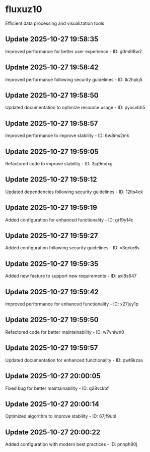 # fluxuz10
Efficient data processing and visualization tools

## Update 2025-10-27 19:58:35
Improved performance for better user experience - ID: g0m8l8w2


## Update 2025-10-27 19:58:42
Improved performance following security guidelines - ID: lk2hpkj5


## Update 2025-10-27 19:58:50
Updated documentation to optimize resource usage - ID: pyocvbh5


## Update 2025-10-27 19:58:57
Improved performance to improve stability - ID: 6w8ms2mk


## Update 2025-10-27 19:59:05
Refactored code to improve stability - ID: 3jq9mdxg


## Update 2025-10-27 19:59:12
Updated dependencies following security guidelines - ID: 12lts4ck


## Update 2025-10-27 19:59:19
Added configuration for enhanced functionality - ID: grf9y14c


## Update 2025-10-27 19:59:27
Added configuration following security guidelines - ID: v3qrko6s


## Update 2025-10-27 19:59:35
Added new feature to support new requirements - ID: axl8s647


## Update 2025-10-27 19:59:42
Improved performance for enhanced functionality - ID: x27juy1p


## Update 2025-10-27 19:59:50
Refactored code for better maintainability - ID: w7vniwn0


## Update 2025-10-27 19:59:57
Updated documentation for enhanced functionality - ID: pwt6kzsa


## Update 2025-10-27 20:00:05
Fixed bug for better maintainability - ID: q28vckbf


## Update 2025-10-27 20:00:14
Optimized algorithm to improve stability - ID: 67jf9ubl


## Update 2025-10-27 20:00:22
Added configuration with modern best practices - ID: pnhph80j

